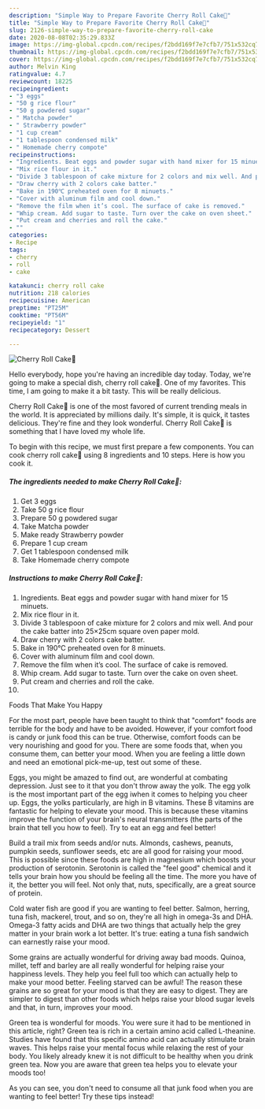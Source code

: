 ```yaml
---
description: "Simple Way to Prepare Favorite Cherry Roll Cake🍒"
title: "Simple Way to Prepare Favorite Cherry Roll Cake🍒"
slug: 2126-simple-way-to-prepare-favorite-cherry-roll-cake
date: 2020-08-08T02:35:29.833Z
image: https://img-global.cpcdn.com/recipes/f2bdd169f7e7cfb7/751x532cq70/cherry-roll-cake🍒-recipe-main-photo.jpg
thumbnail: https://img-global.cpcdn.com/recipes/f2bdd169f7e7cfb7/751x532cq70/cherry-roll-cake🍒-recipe-main-photo.jpg
cover: https://img-global.cpcdn.com/recipes/f2bdd169f7e7cfb7/751x532cq70/cherry-roll-cake🍒-recipe-main-photo.jpg
author: Melvin King
ratingvalue: 4.7
reviewcount: 18225
recipeingredient:
- "3 eggs"
- "50 g rice flour"
- "50 g powdered sugar"
- " Matcha powder"
- " Strawberry powder"
- "1 cup cream"
- "1 tablespoon condensed milk"
- " Homemade cherry compote"
recipeinstructions:
- "Ingredients. Beat eggs and powder sugar with hand mixer for 15 minuets."
- "Mix rice flour in it."
- "Divide 3 tablespoon of cake mixture for 2 colors and mix well. And pour the cake batter into 25×25cm square oven paper mold."
- "Draw cherry with 2 colors cake batter."
- "Bake in 190℃ preheated oven for 8 minuets."
- "Cover with aluminum film and cool down."
- "Remove the film when it’s cool. The surface of cake is removed."
- "Whip cream. Add sugar to taste. Turn over the cake on oven sheet."
- "Put cream and cherries and roll the cake."
- ""
categories:
- Recipe
tags:
- cherry
- roll
- cake

katakunci: cherry roll cake 
nutrition: 218 calories
recipecuisine: American
preptime: "PT25M"
cooktime: "PT56M"
recipeyield: "1"
recipecategory: Dessert

---
```



![Cherry Roll Cake🍒](https://img-global.cpcdn.com/recipes/f2bdd169f7e7cfb7/751x532cq70/cherry-roll-cake🍒-recipe-main-photo.jpg)

Hello everybody, hope you're having an incredible day today. Today, we're going to make a special dish, cherry roll cake🍒. One of my favorites. This time, I am going to make it a bit tasty. This will be really delicious.



Cherry Roll Cake🍒 is one of the most favored of current trending meals in the world. It is appreciated by millions daily. It's simple, it is quick, it tastes delicious. They're fine and they look wonderful. Cherry Roll Cake🍒 is something that I have loved my whole life.


To begin with this recipe, we must first prepare a few components. You can cook cherry roll cake🍒 using 8 ingredients and 10 steps. Here is how you cook it.

<!--inarticleads1-->

##### The ingredients needed to make Cherry Roll Cake🍒:

1. Get 3 eggs
1. Take 50 g rice flour
1. Prepare 50 g powdered sugar
1. Take  Matcha powder
1. Make ready  Strawberry powder
1. Prepare 1 cup cream
1. Get 1 tablespoon condensed milk
1. Take  Homemade cherry compote




<!--inarticleads2-->

##### Instructions to make Cherry Roll Cake🍒:

1. Ingredients. Beat eggs and powder sugar with hand mixer for 15 minuets.
1. Mix rice flour in it.
1. Divide 3 tablespoon of cake mixture for 2 colors and mix well. And pour the cake batter into 25×25cm square oven paper mold.
1. Draw cherry with 2 colors cake batter.
1. Bake in 190℃ preheated oven for 8 minuets.
1. Cover with aluminum film and cool down.
1. Remove the film when it’s cool. The surface of cake is removed.
1. Whip cream. Add sugar to taste. Turn over the cake on oven sheet.
1. Put cream and cherries and roll the cake.
1. 




Foods That Make You Happy


For the most part, people have been taught to think that "comfort" foods are terrible for the body and have to be avoided. However, if your comfort food is candy or junk food this can be true. Otherwise, comfort foods can be very nourishing and good for you. There are some foods that, when you consume them, can better your mood. When you are feeling a little down and need an emotional pick-me-up, test out some of these.

Eggs, you might be amazed to find out, are wonderful at combating depression. Just see to it that you don't throw away the yolk. The egg yolk is the most important part of the egg iwhen it comes to helping you cheer up. Eggs, the yolks particularly, are high in B vitamins. These B vitamins are fantastic for helping to elevate your mood. This is because these vitamins improve the function of your brain's neural transmitters (the parts of the brain that tell you how to feel). Try to eat an egg and feel better!

Build a trail mix from seeds and/or nuts. Almonds, cashews, peanuts, pumpkin seeds, sunflower seeds, etc are all good for raising your mood. This is possible since these foods are high in magnesium which boosts your production of serotonin. Serotonin is called the "feel good" chemical and it tells your brain how you should be feeling all the time. The more you have of it, the better you will feel. Not only that, nuts, specifically, are a great source of protein.

Cold water fish are good if you are wanting to feel better. Salmon, herring, tuna fish, mackerel, trout, and so on, they're all high in omega-3s and DHA. Omega-3 fatty acids and DHA are two things that actually help the grey matter in your brain work a lot better. It's true: eating a tuna fish sandwich can earnestly raise your mood. 

Some grains are actually wonderful for driving away bad moods. Quinoa, millet, teff and barley are all really wonderful for helping raise your happiness levels. They help you feel full too which can actually help to make your mood better. Feeling starved can be awful! The reason these grains are so great for your mood is that they are easy to digest. They are simpler to digest than other foods which helps raise your blood sugar levels and that, in turn, improves your mood.

Green tea is wonderful for moods. You were sure it had to be mentioned in this article, right? Green tea is rich in a certain amino acid called L-theanine. Studies have found that this specific amino acid can actually stimulate brain waves. This helps raise your mental focus while relaxing the rest of your body. You likely already knew it is not difficult to be healthy when you drink green tea. Now you are aware that green tea helps you to elevate your moods too!

As you can see, you don't need to consume all that junk food when you are wanting to feel better! Try  these tips  instead!

